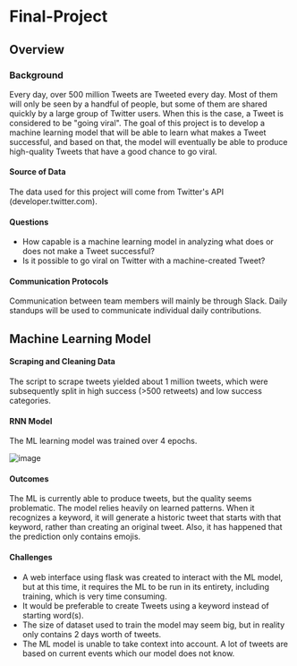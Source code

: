 # Final-Project

## Overview
### Background
Every day, over 500 million Tweets are Tweeted every day. Most of them will only be seen by a handful of people, but some of them are shared quickly by a large group of Twitter users. When this is the case, a Tweet is considered to be "going viral". The goal of this project is to develop a machine learning model that will be able to learn what makes a Tweet successful, and based on that, the model will eventually be able to produce high-quality Tweets that have a good chance to go viral.

#### Source of Data
The data used for this project will come from Twitter's API (developer.twitter.com).

#### Questions
- How capable is a machine learning model in analyzing what does or does not make a Tweet successful?
- Is it possible to go viral on Twitter with a machine-created Tweet?

#### Communication Protocols
Communication between team members will mainly be through Slack. Daily standups will be used to communicate individual daily contributions.

## Machine Learning Model

#### Scraping and Cleaning Data
The script to scrape tweets yielded about 1 million tweets, which were subsequently split in high success (>500 retweets) and low success categories.

#### RNN Model
The ML learning model was trained over 4 epochs.

![image](https://user-images.githubusercontent.com/93882635/166861179-4e31f882-8395-4fc8-89c7-84c79b12dea0.png)

#### Outcomes
The ML is currently able to produce tweets, but the quality seems problematic. The model relies heavily on learned patterns. When it recognizes a keyword, it will generate a historic tweet that starts with that keyword, rather than creating an original tweet. Also, it has happened that the prediction only contains emojis.

#### Challenges
- A web interface using flask was created to interact with the ML model, but at this time, it requires the ML to be run in its entirety, including training, which is very time consuming.
- It would be preferable to create Tweets using a keyword instead of starting word(s).
- The size of dataset used to train the model may seem big, but in reality only contains 2 days worth of tweets.
- The ML model is unable to take context into account. A lot of tweets are based on current events which our model does not know.
